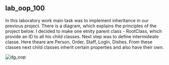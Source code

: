 ## lab_oop_100

In this laboratory work main task was to implement inheritance in our previous project.
There is a diagram, which explains the principles of the project below.
I decided to make one etnity parent class - RootClass, which provide an ID to all his child classes.
Next step was to define intermideate classe. Here theare are Person, Order, Staff, LogIn, Dishes. From these classes next child classes inherit certain properties and also have their own.


![dg_oop](https://user-images.githubusercontent.com/113391112/193856301-437ff537-0654-4fb6-9a1f-94669fc3f5f9.png)
